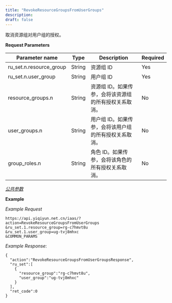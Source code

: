 ```yaml
---
title: "RevokeResourceGroupsFromUserGroups"
description: 
draft: false
---
```




取消资源组对用户组的授权。

**Request Parameters**

| Parameter name | Type | Description | Required |
| --- | --- | --- | --- |
| ru_set.n.resource_group | String | 资源组 ID | Yes |
| ru_set.n.user_group | String | 用户组 ID | Yes |
| resource_groups.n | String | 资源组 ID。如果传参，会将该资源组的所有授权关系取消。 | No |
| user_groups.n | String | 用户组 ID。如果传参，会将该用户组的所有授权关系取消。 | No |
| group_roles.n | String | 角色 ID。如果传参，会将该角色的所有授权关系取消。 | No |

[_公共参数_](../../../parameters/)

**Example**

_Example Request_

```
https://api.yiqiyun.net.cn/iaas/?action=RevokeResourceGroupsFromUserGroups
&ru_set.1.resource_group=rg-c7hmvt8u
&ru_set.1.user_group=ug-tvj8mhxc
&COMMON_PARAMS
```

_Example Response_:

```
{
  "action":"RevokeResourceGroupsFromUserGroupsResponse",
  "ru_set":[
    {
      "resource_group":"rg-c7hmvt8u",
      "user_group":"ug-tvj8mhxc"
    }
  ],
  "ret_code":0
}
```
